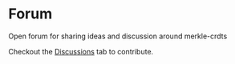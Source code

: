 # Forum

Open forum for sharing ideas and discussion around merkle-crdts

Checkout the [Discussions](https://github.com/merkle-crdt-ig/forum/discussions) tab to contribute.

<!--

## Topics:

[![papers](https://img.shields.io/github/issues-search/merkle-crdt-ig/forum?color=blue&label=papers&query=label%3Apapers&style=flat-square)](https://github.com/merkle-crdt-ig/forum/issues?q=label%3Apapers+) -
discussion over scientific papers
 
[![replica](https://img.shields.io/github/issues-search/merkle-crdt-ig/forum?color=blue&label=replica&query=label%3Areplica&style=flat-square)](https://github.com/merkle-crdt-ig/forum/issues?q=label%3Areplica+) -
merkle-crdt replica data structures/formats

[![state](https://img.shields.io/github/issues-search/merkle-crdt-ig/forum?color=blue&label=state&query=label%3Astate&style=flat-square)](https://github.com/merkle-crdt-ig/forum/issues?q=label%3Astate+) -
turning merkle-crdts into useful states
 
[![security](https://img.shields.io/github/issues-search/merkle-crdt-ig/forum?color=blue&label=security&query=label%3Asecurity&style=flat-square)](https://github.com/merkle-crdt-ig/forum/issues?q=label%3Asecurity+) -
merkle-crdt replica encryption/access control
  
[![replication](https://img.shields.io/github/issues-search/merkle-crdt-ig/forum?color=blue&label=replication&query=label%3Areplication&style=flat-square)](https://github.com/merkle-crdt-ig/forum/issues?q=label%3Areplication+) -
replicating merkle-crdts with peers

[![infra](https://img.shields.io/github/issues-search/merkle-crdt-ig/forum?color=blue&label=infra&query=label%3Ainfra&style=flat-square)](https://github.com/merkle-crdt-ig/forum/issues?q=label%3Ainfra+) -
merkle-crdt databases at scale
 
[![meta](https://img.shields.io/github/issues-search/merkle-crdt-ig/forum?color=blue&label=meta&query=label%3Ameta&style=flat-square)](https://github.com/merkle-crdt-ig/forum/issues?q=label%3Ameta+) -
not a forum post, an issue about the forum repo

-->
